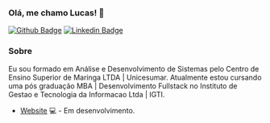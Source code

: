 ### Olá, me chamo Lucas! 👋

[![Github Badge](https://img.shields.io/badge/-Github-000?style=flat-square&logo=Github&logoColor=white&link=https://github.com/lucaslopesdevv)](https://github.com/lucaslopesdevv)
[![Linkedin Badge](https://img.shields.io/badge/-LinkedIn-blue?style=flat-square&logo=Linkedin&logoColor=white&link=https://www.linkedin.com/in/lucas-lopes-565a5b138/)](https://www.linkedin.com/in/lucas-lopes-565a5b138/)

### Sobre
Eu sou formado em Análise e Desenvolvimento de Sistemas pelo Centro de Ensino Superior de Maringa LTDA | Unicesumar. Atualmente estou cursando uma pós graduação MBA | Desenvolvimento Fullstack no Instituto de Gestao e Tecnologia da Informacao Ltda | IGTI.

- [Website](https://lukecode.netlify.app/) 💻 - Em desenvolvimento.
